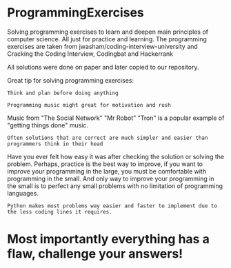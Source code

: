 # ProgrammingExercises

Solving programming exercises to learn and deepen main principles of computer science. All just for practice and learning.
The programming exercises are taken from jwasham/coding-interview-university and Cracking the Coding Interview, Codingbat and Hackerrank

All solutions were done on paper and later copied to our repository.

Great tip for solving programming exercises:

	Think and plan before doing anything
	
	Programming music might great for motivation and rush
	
Music from "The Social Network" "Mr Robot" "Tron" is a popular example of "getting things done" music.

	Often solutions that are correct are much simpler and easier than programmers think in their head

Have you ever felt how easy it was after checking the solution or solving the problem. Perhaps, practice is the best way
to improve, if you want to improve your programming in the large, you must be comfortable with programming in the small.
And only way to improve your programming in the small is to perfect any small problems with no limitation of programming languages.

	Python makes most problems way easier and faster to implement due to the less coding lines it requires.

# Most importantly everything has a flaw, challenge your answers!


